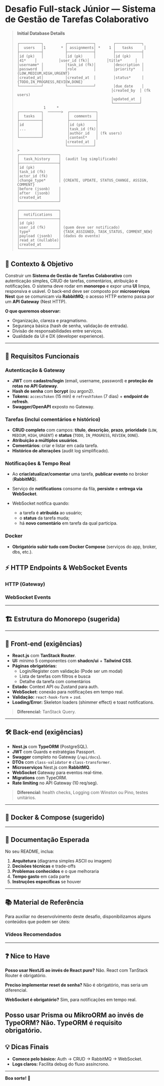 # Desafio Full-stack Júnior — Sistema de Gestão de Tarefas Colaborativo
> 
> #### Initial Database Details
>```
>┌──────────┐          ┌────────────┐        ┌────────────┐
>│  users   │1       * │ assignments│ *    1 │   tasks     │
>├──────────┤          ├────────────┤        ├────────────┤
>│id (pk)   │          │id (pk)     │        │id (pk)     │
>│41*    │          │user_id (fk)│        │title*      │
>│username* │          │task_id (fk)│        │description │
>│password  │          │role        │        │priority*   │ {LOW,MEDIUM,HIGH,URGENT}
>│created_at│          │created_at  │        │status*     │ {TODO,IN_PROGRESS,REVIEW,DONE}
>└──────────┘          └────────────┘        │due_date    │
>                                            │created_by  │ (fk users)
>                                            │updated_at  │
>                                            └────────────┘
>             1     *
>┌──────────┐  ──────>  ┌────────────┐
>│  tasks   │           │  comments  │
>├──────────┤           ├────────────┤
>│id        │           │id (pk)     │
>│...       │           │task_id (fk)│
>│          │           │author_id   │ (fk users)
>└──────────┘           │content*    │
>                       │created_at  │
>                       └────────────┘
>>
>┌──────────────────┐
>│  task_history    │  (audit log simplificado)
>├──────────────────┤
>│id (pk)           │
>│task_id (fk)      │
>│actor_id (fk)     │
>│change_type*      │ {CREATE, UPDATE, STATUS_CHANGE, ASSIGN, COMMENT}
>│before (jsonb)    │
>│after  (jsonb)    │
>│created_at        │
>└──────────────────┘
>
>┌──────────────────┐
>│  notifications   │
>├──────────────────┤
>│id (pk)           │
>│user_id (fk)      │ (quem deve ser notificado)
>│type*             │ {TASK_ASSIGNED, TASK_STATUS, COMMENT_NEW}
>│payload (jsonb)   │ (dados do evento)
>│read_at (nullable)│
>│created_at        │
>└──────────────────┘
>```

## 🎯 Contexto & Objetivo

Construir um **Sistema de Gestão de Tarefas Colaborativo** com autenticação simples, CRUD de tarefas, comentários, atribuição e notificações. O sistema deve rodar em **monorepo** e expor uma **UI** limpa, responsiva e usável. O back‑end deve ser composto por **microserviços Nest** que se comunicam via **RabbitMQ**; o acesso HTTP externo passa por um **API Gateway** (Nest HTTP).

**O que queremos observar:**

* Organização, clareza e pragmatismo.
* Segurança básica (hash de senha, validação de entrada).
* Divisão de responsabilidades entre serviços.
* Qualidade da UI e DX (developer experience).

---

## 🧱 Requisitos Funcionais

### Autenticação & Gateway

* **JWT** com **cadastro/login** (email, username, password) e **proteção de rotas no API Gateway**.
* **Hash de senha** com **bcrypt** (ou argon2).
* **Tokens:** `accessToken` (15 min) e `refreshToken` (7 dias) + **endpoint de refresh**.
* **Swagger/OpenAPI** exposto no Gateway.

### Tarefas (inclui comentários e histórico)

* **CRUD completo** com campos: **título**, **descrição**, **prazo**, **prioridade** (`LOW`, `MEDIUM`, `HIGH`, `URGENT`) e **status** (`TODO`, `IN_PROGRESS`, `REVIEW`, `DONE`).
* **Atribuição a múltiplos usuários**.
* **Comentários**: criar e listar em cada tarefa.
* **Histórico de alterações** (audit log simplificado).

### Notificações & Tempo Real

* Ao **criar/atualizar/comentar** uma tarefa, **publicar evento** no broker (**RabbitMQ**).
* Serviço de **notifications** consome da fila, **persiste** e **entrega via WebSocket**.
* WebSocket notifica quando:

  * a tarefa é **atribuída** ao usuário;
  * o **status** da tarefa muda;
  * há **novo comentário** em tarefa da qual participa.

### Docker

* **Obrigatório subir tudo com Docker Compose** (serviços do app, broker, dbs, etc.).


## ⚡ HTTP Endpoints & WebSocket Events

### HTTP (Gateway)


### WebSocket Events

---

## 🏗️ Estrutura do Monorepo (sugerida)

---

## 🧭 Front-end (exigências)

* **React.js** com **TanStack Router**.
* **UI:** mínimo 5 componentes com **shadcn/ui** + **Tailwind CSS**.
* **Páginas obrigatórias:**
  * Login/Register com validação (Pode ser um modal)
  * Lista de tarefas com filtros e busca
  * Detalhe da tarefa com comentários
* **Estado:** Context API ou Zustand para auth.
* **WebSocket:** conexão para notificações em tempo real.
* **Validação:** `react-hook-form` + `zod`.
* **Loading/Error:** Skeleton loaders (shimmer effect) e toast notifications.

> **Diferencial:** TanStack Query.

---

## 🛠️ Back-end (exigências)

* **Nest.js** com **TypeORM** (PostgreSQL).
* **JWT** com Guards e estratégias Passport.
* **Swagger** completo no Gateway (`/api/docs`).
* **DTOs** com `class-validator` e `class-transformer`.
* **Microserviços** Nest.js com **RabbitMQ**.
* **WebSocket** Gateway para eventos real-time.
* **Migrations** com TypeORM.
* **Rate limiting** no API Gateway (10 req/seg).

> **Diferencial:** health checks, Logging com Winston ou Pino, testes unitários.

---

## 🐳 Docker & Compose (sugerido)

---

## 📝 Documentação Esperada

No seu README, inclua:

1. **Arquitetura** (diagrama simples ASCII ou imagem)
2. **Decisões técnicas** e trade-offs
3. **Problemas conhecidos** e o que melhoraria
4. **Tempo gasto** em cada parte
5. **Instruções específicas** se houver

---

## 📚 Material de Referência

Para auxiliar no desenvolvimento deste desafio, disponibilizamos alguns conteúdos que podem ser úteis:

### Vídeos Recomendados


---

## ❓ Nice to Have

**Posso usar NextJS ao invés de React puro?**
Não. React com TanStack Router é obrigatório.

**Preciso implementar reset de senha?**
Não é obrigatório, mas seria um diferencial.

**WebSocket é obrigatório?**
Sim, para notificações em tempo real.

**Posso usar Prisma ou MikroORM ao invés de TypeORM?**
Não. TypeORM é requisito obrigatório.
---
## 💡 Dicas Finais
* **Comece pelo básico:** Auth → CRUD → RabbitMQ → WebSocket.
* **Logs claros:** Facilita debug do fluxo assíncrono.
---

**Boa sorte!** 🚀
